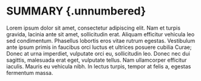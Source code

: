 # SUMMARY {.unnumbered}

<!-- This is the abstract -->

Lorem ipsum dolor sit amet, consectetur adipiscing elit. Nam et turpis gravida, lacinia ante sit amet, sollicitudin erat. Aliquam efficitur vehicula leo sed condimentum. Phasellus lobortis eros vitae rutrum egestas. Vestibulum ante ipsum primis in faucibus orci luctus et ultrices posuere cubilia Curae; Donec at urna imperdiet, vulputate orci eu, sollicitudin leo. Donec nec dui sagittis, malesuada erat eget, vulputate tellus. Nam ullamcorper efficitur iaculis. Mauris eu vehicula nibh. In lectus turpis, tempor at felis a, egestas fermentum massa.